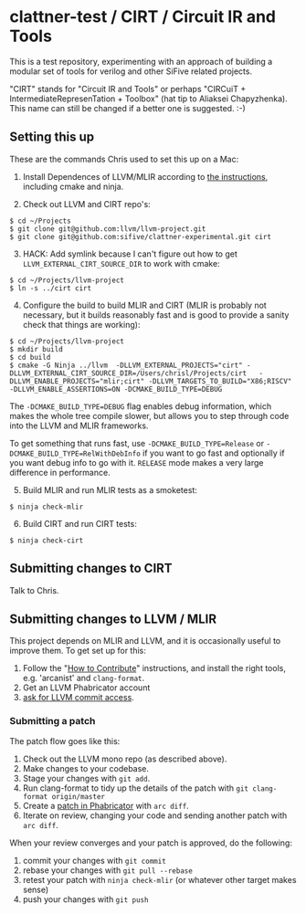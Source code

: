 # clattner-test / CIRT / Circuit IR and Tools

This is a test repository, experimenting with an approach of building a modular
set of tools for verilog and other SiFive related projects.

"CIRT" stands for "Circuit IR and Tools" or perhaps "CIRCuiT + 
IntermediateRepresenTation + Toolbox" (hat tip to Aliaksei Chapyzhenka).  This
name can still be changed if a better one is suggested.  :-)

## Setting this up

These are the commands Chris used to set this up on a Mac:

1) Install Dependences of LLVM/MLIR according to [the
  instructions](https://mlir.llvm.org/getting_started/), including cmake and ninja. 

2) Check out LLVM and CIRT repo's:

```
$ cd ~/Projects
$ git clone git@github.com:llvm/llvm-project.git
$ git clone git@github.com:sifive/clattner-experimental.git cirt
```

3) HACK: Add symlink because I can't figure out how to get `LLVM_EXTERNAL_CIRT_SOURCE_DIR` to work with cmake:

```
$ cd ~/Projects/llvm-project
$ ln -s ../cirt cirt
```

4) Configure the build to build MLIR and CIRT (MLIR is probably not necessary, but it builds 
reasonably fast and is good to provide a sanity check that things are working): 

```
$ cd ~/Projects/llvm-project
$ mkdir build
$ cd build
$ cmake -G Ninja ../llvm  -DLLVM_EXTERNAL_PROJECTS="cirt" -DLLVM_EXTERNAL_CIRT_SOURCE_DIR=/Users/chrisl/Projects/cirt   -DLLVM_ENABLE_PROJECTS="mlir;cirt" -DLLVM_TARGETS_TO_BUILD="X86;RISCV"  -DLLVM_ENABLE_ASSERTIONS=ON -DCMAKE_BUILD_TYPE=DEBUG
```

The `-DCMAKE_BUILD_TYPE=DEBUG` flag enables debug information, which makes the
whole tree compile slower, but allows you to step through code into the LLVM
and MLIR frameworks.

To get something that runs fast, use `-DCMAKE_BUILD_TYPE=Release` or
`-DCMAKE_BUILD_TYPE=RelWithDebInfo` if you want to go fast and optionally if
you want debug info to go with it.  `RELEASE` mode makes a very large difference
in performance.

5) Build MLIR and run MLIR tests as a smoketest:

```
$ ninja check-mlir
```

6) Build CIRT and run CIRT tests:

```
$ ninja check-cirt
```

## Submitting changes to CIRT

Talk to Chris.

## Submitting changes to LLVM / MLIR

This project depends on MLIR and LLVM, and it is occasionally useful to improve them.
To get set up for this:

1) Follow the "[How to Contribute](https://mlir.llvm.org/getting_started/Contributing/)" instructions, and install the right tools, e.g. 'arcanist' and `clang-format`.
 2) Get an LLVM Phabricator account
 3)  [ask for LLVM commit access](https://llvm.org/docs/DeveloperPolicy.html#obtaining-commit-access).

### Submitting a patch

The patch flow goes like this:

1) Check out the LLVM mono repo (as described above).
2) Make changes to your codebase.
3) Stage your changes with `git add`.
4) Run clang-format to tidy up the details of the patch with `git clang-format origin/master` 
5) Create a [patch in Phabricator](https://llvm.org/docs/Phabricator.html) with `arc diff`.
6) Iterate on review, changing your code and sending another patch with `arc diff`.

When your review converges and your patch is approved, do the following:

1) commit your changes with `git commit`
2) rebase your changes with `git pull --rebase`
3) retest your patch with `ninja check-mlir`  (or whatever other target makes sense)
4) push your changes with `git push`

